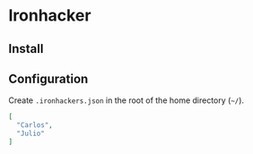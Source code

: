 # Ironhacker

## Install

## Configuration

Create `.ironhackers.json` in the root of the home directory (`~/`).

```json
[
  "Carlos",
  "Julio"
]
```